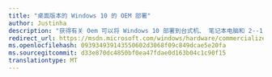 ```yaml
---
title: "桌面版本的 Windows 10 的 OEM 部署"
author: Justinha
description: "获得有关 Oem 可以将 Windows 10 部署到台式机、 笔记本电脑和 2--1 的分步指导。 查找有关如何启用 imageless，点击式重新设置恢复等方面的信息。"
redirect_url: https://msdn.microsoft.com/windows/hardware/commercialize/manufacture/desktop/oem-deployment-of-windows-10-for-desktop-editions
ms.openlocfilehash: 093934939143550602d3068f09c849dcae5e20fa
ms.sourcegitcommit: d33e870dc4850bf0ea47fdae0d163b04c1c90f15
translationtype: MT
---
```

